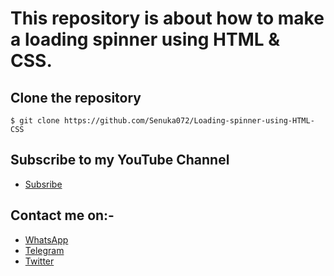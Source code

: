 # This repository is about how to make a loading spinner using HTML & CSS.

## Clone the repository
```
$ git clone https://github.com/Senuka072/Loading-spinner-using-HTML-CSS
```
## Subscribe to my YouTube Channel
* [Subsribe](https://www.youtube.com/c/SenukaThisathFernando)

## Contact me on:-

* [WhatsApp](https://api.whatsapp.com/send/?phone=%2B94710548515&text&type=phone_number&app_absent=0)
* [Telegram](https://t.me/SenukaThisath)
* [Twitter](https://twitter.com/SenukaThisath)
